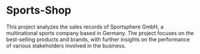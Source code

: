 # Sports-Shop
This project analyzes the sales records of Sportsphere GmbH, a multinational sports company based in Germany. The project focuses on the best-selling products and brands, with further insights on the performance of various stakeholders involved in the business.
